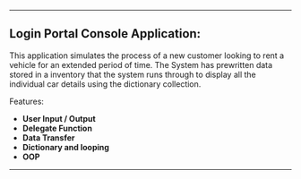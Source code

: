 -----------------------------------------------------------------------------------------------------------------
Login Portal Console Application:
-----------------------------------------------------------------------------------------------------------------
This application simulates the process of a new customer looking to rent a vehicle for an extended period of time.
The System has prewritten data stored in a inventory that the system runs through to display all the individual car details using the dictionary collection.

Features:
- **User Input / Output**
- **Delegate Function**
- **Data Transfer**
- **Dictionary and looping**
- **OOP**
-----------------------------------------------------------------------------------------------------------------
